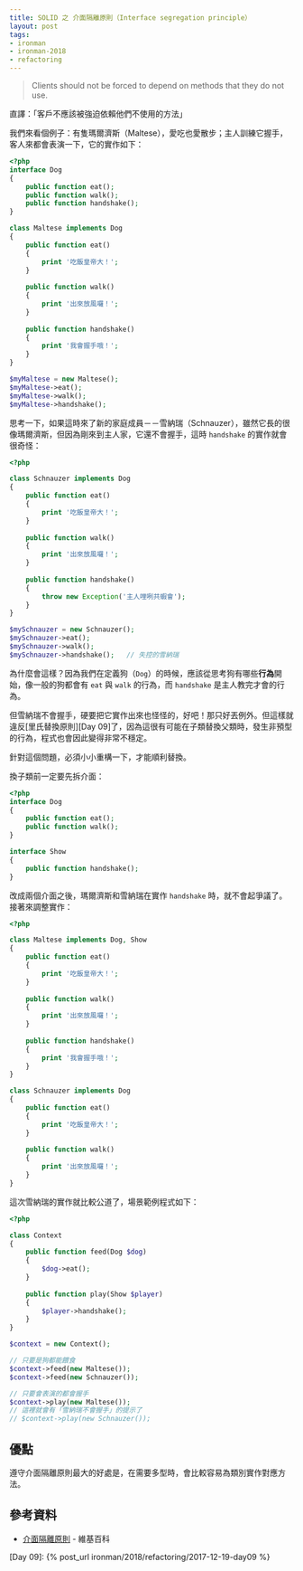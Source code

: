 ```yaml
---
title: SOLID 之 介面隔離原則（Interface segregation principle）
layout: post
tags:
- ironman
- ironman-2018
- refactoring
---
```


> Clients should not be forced to depend on methods that they do not use.

直譯：「客戶不應該被強迫依賴他們不使用的方法」

我們來看個例子：有隻瑪爾濟斯（Maltese），愛吃也愛散步；主人訓練它握手，客人來都會表演一下，它的實作如下：

```php
<?php
interface Dog
{
    public function eat();
    public function walk();
    public function handshake();
}

class Maltese implements Dog
{
    public function eat()
    {
        print '吃飯皇帝大！';
    }
    
    public function walk()
    {
        print '出來放風囉！';
    }
    
    public function handshake()
    {
        print '我會握手哦！';
    }
}

$myMaltese = new Maltese();
$myMaltese->eat();
$myMaltese->walk();
$myMaltese->handshake();
```

思考一下，如果這時來了新的家庭成員－－雪納瑞（Schnauzer），雖然它長的很像瑪爾濟斯，但因為剛來到主人家，它還不會握手，這時 `handshake` 的實作就會很奇怪：

```php
<?php

class Schnauzer implements Dog
{
    public function eat()
    {
        print '吃飯皇帝大！';
    }
    
    public function walk()
    {
        print '出來放風囉！';
    }
    
    public function handshake()
    {
        throw new Exception('主人哩咧共蝦會');
    }
}

$mySchnauzer = new Schnauzer();
$mySchnauzer->eat();
$mySchnauzer->walk();
$mySchnauzer->handshake();   // 失控的雪納瑞
```

為什麼會這樣？因為我們在定義狗（`Dog`）的時候，應該從思考狗有哪些**行為**開始，像一般的狗都會有 `eat` 與 `walk` 的行為，而 `handshake` 是主人教完才會的行為。

但雪納瑞不會握手，硬要把它實作出來也怪怪的，好吧！那只好丟例外。但這樣就違反[里氏替換原則][Day 09]了，因為這很有可能在子類替換父類時，發生非預型的行為，程式也會因此變得非常不穩定。

針對這個問題，必須小小重構一下，才能順利替換。

換子類前一定要先拆介面：

```php
<?php
interface Dog
{
    public function eat();
    public function walk();
}

interface Show
{
    public function handshake();   
}
```

改成兩個介面之後，瑪爾濟斯和雪納瑞在實作 `handshake` 時，就不會起爭議了。接著來調整實作：

```php
<?php

class Maltese implements Dog, Show
{
    public function eat()
    {
        print '吃飯皇帝大！';
    }
    
    public function walk()
    {
        print '出來放風囉！';
    }
    
    public function handshake()
    {
        print '我會握手哦！';
    }
}

class Schnauzer implements Dog
{
    public function eat()
    {
        print '吃飯皇帝大！';
    }
    
    public function walk()
    {
        print '出來放風囉！';
    }
}
```

這次雪納瑞的實作就比較公道了，場景範例程式如下：

```php
<?php

class Context
{
    public function feed(Dog $dog)
    {
        $dog->eat();
    }
    
    public function play(Show $player)
    {
        $player->handshake();
    }
}

$context = new Context();

// 只要是狗都能餵食
$context->feed(new Maltese());
$context->feed(new Schnauzer());

// 只要會表演的都會握手
$context->play(new Maltese());
// 這裡就會有「雪納瑞不會握手」的提示了
// $context->play(new Schnauzer());
```

## 優點

遵守介面隔離原則最大的好處是，在需要多型時，會比較容易為類別實作對應方法。

## 參考資料

* [介面隔離原則](https://en.wikipedia.org/wiki/Interface_segregation_principle) - 維基百科

[Day 09]: {% post_url ironman/2018/refactoring/2017-12-19-day09 %}

